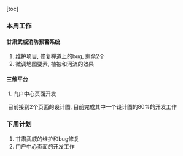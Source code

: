 [toc]

### 本周工作

#### 甘肃武威消防预警系统

1. 维护项目, 修复禅道上的bug, 剩余2个
2. 微调地图要素, 植被和河流的效果



#### 三维平台

​	1. 门户中心页面开发

​	目前接到2个页面的设计图, 目前完成其中一个设计图的80%的开发工作





### 下周计划

1. 甘肃武威的维护和bug修复
2. 门户中心页面的开发工作